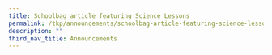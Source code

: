 ```yaml
---
title: Schoolbag article featuring Science Lessons
permalink: /tkp/announcements/schoolbag-article-featuring-science-lessons/
description: ""
third_nav_title: Announcements
---
```

